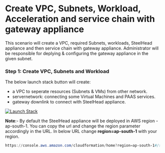 # Create VPC, Subnets, Workload, Acceleration and service chain with gateway appliance
This scenario will create a VPC, required Subnets, workloads, SteelHead appliance and then service chain with gateway appliance. Administrator will be responsible for deplying & configuring the gateway appliance in the given subnet.

### Step 1: Create VPC, Subnets and Workload
The below launch stack button will create:
- a VPC to seperate resources (Subnets & VMs) from other network.
- servernetwork: connecting some Virtual Machines and PAAS services.
- gateway downlink to connect with SteelHead appliance.

[![Launch Stack](https://s3.amazonaws.com/cloudformation-examples/cloudformation-launch-stack.png)](https://console.aws.amazon.com/cloudformation/home?region=ap-south-1#/stacks/new?stackName=SH-Deployment-In-VPC&templateURL=https://rvbd-community-toolkit.s3-eu-west-1.amazonaws.com/SH-Deployment-With-VPC-And-Subnets.template)

**Note**:- By default the SteelHead appliance will be deployed in AWS region - ap-south-1. You can copy the url and change the region parameter accordingly in the URL. In below URL change **region=ap-south-1** with your region.
```PowerShell
https://console.aws.amazon.com/cloudformation/home?region=ap-south-1#/stacks/new?stackName=SH-Deployment-In-VPC&templateURL=https://rvbd-community-toolkit.s3-eu-west-1.amazonaws.com/SH-Deployment-In-VPC.template
```
